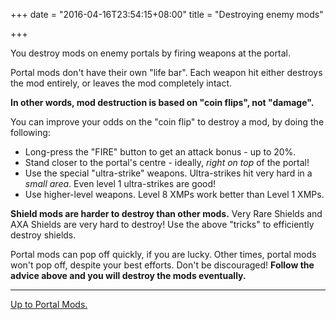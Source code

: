 +++
date = "2016-04-16T23:54:15+08:00"
title = "Destroying enemy mods"

+++

You destroy mods on enemy portals by firing weapons at the portal.

Portal mods don't have their own "life bar". Each weapon hit either destroys the mod entirely, or leaves the mod completely intact.

**In other words, mod destruction is based on "coin flips", not "damage".**

You can improve your odds on the "coin flip" to destroy a mod, by doing the following:

  * Long-press the "FIRE" button to get an attack bonus - up to 20%.
  * Stand closer to the portal's centre - ideally, *right on top* of the portal!
  * Use the special "ultra-strike" weapons. Ultra-strikes hit very hard in a *small area*. Even level 1 ultra-strikes are good!
  * Use higher-level weapons. Level 8 XMPs work better than Level 1 XMPs.

**Shield mods are harder to destroy than other mods.** Very Rare Shields and AXA Shields are very hard to destroy! Use the above "tricks" to efficiently destroy shields.

Portal mods can pop off quickly, if you are lucky. Other times, portal mods won't pop off, despite your best efforts. Don't be discouraged! **Follow the advice above and you will destroy the mods eventually.**

----

[Up to Portal Mods.](../)